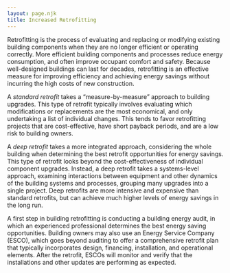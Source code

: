 ```yaml
---
layout: page.njk
title: Increased Retrofitting
---
```

Retrofitting is the process of evaluating and replacing or modifying existing building components when they are no longer efficient or operating correctly.  More efficient building components and processes reduce energy consumption, and often improve occupant comfort and safety.  Because well-designed buildings can last for decades, retrofitting is an effective measure for improving efficiency and achieving energy savings without incurring the high costs of new construction.

A *standard retrofit* takes a “measure-by-measure” approach to building upgrades.  This type of retrofit typically involves evaluating which modifications or replacements are the most economical, and only undertaking a list of individual changes.  This tends to favor retrofitting projects that are cost-effective, have short payback periods, and are a low risk to building owners.

A *deep retrofit* takes a more integrated approach, considering the whole building when determining the best retrofit opportunities for energy savings.  This type of retrofit looks beyond the cost-effectiveness of individual component upgrades.  Instead, a deep retrofit takes a systems-level approach, examining interactions between equipment and other dynamics of the building systems and processes, grouping many upgrades into a single project.  Deep retrofits are more intensive and expensive than standard retrofits, but can achieve much higher levels of energy savings in the long run.

A first step in building retrofitting is conducting a building energy audit, in which an experienced professional determines the best energy saving opportunities.  Building owners may also use an Energy Service Company (ESCO), which goes beyond auditing to offer a comprehensive retrofit plan that typically incorporates design, financing, installation, and operational elements.  After the retrofit, ESCOs will monitor and verify that the installations and other updates are performing as expected.
